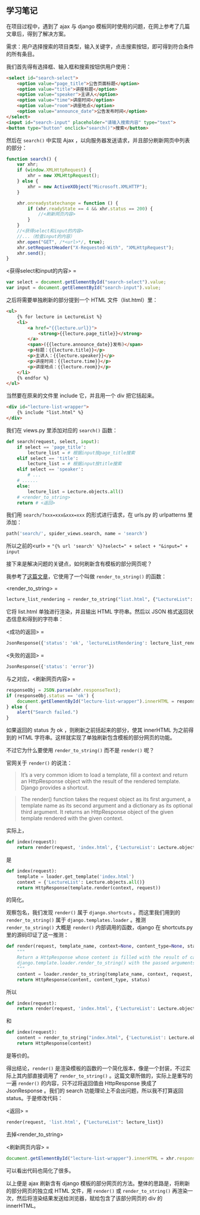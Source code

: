 ## 学习笔记

在项目过程中，遇到了 ajax 与 django 模板同时使用的问题，在网上参考了几篇文章后，得到了解决方案。

需求：用户选择搜索的项目类型，输入关键字，点击搜索按钮，即可得到符合条件的所有条目。

我们首先得有选择框、输入框和搜索按钮供用户使用：

```html
<select id="search-select">
    <option value="page_title">公告页面标题</option>
    <option value="title">讲座标题</option>
    <option value="speaker">主讲人</option>
    <option value="time">讲座时间</option>
    <option value="room">讲座地点</option>
    <option value="announce_date">公告发布时间</option>
</select>
<input id="search-input" placeholder="请输入搜索内容" type="text">
<button type="button" onclick="search()">搜索</button>
```

然后在 `search()` 中实现 Ajax ，以向服务器发送请求，并且部分刷新网页中列表的部分：

```javascript
function search() {
    var xhr;
    if (window.XMLHttpRequest) {
        xhr = new XMLHttpRequest();
    } else {
        xhr = new ActiveXObject("Microsoft.XMLHTTP");
    }

    xhr.onreadystatechange = function () {
        if (xhr.readyState == 4 && xhr.status == 200) {
            //<刷新网页内容>
        }
    }
    //<获得select和input的内容>
    //...（检查input的内容）
    xhr.open("GET", /*<url>*/, true);
    xhr.setRequestHeader("X-Requested-With", "XMLHttpRequest");
    xhr.send();
}
```

&lt;获得select和input的内容&gt; =

```javascript
var select = document.getElementById("search-select").value;
var input = document.getElementById("search-input").value;
```

之后将需要单独刷新的部分提到一个 HTML 文件（list.html）里：

```html
<ul>
    {% for lecture in LectureList %}
    <li>
        <a href="{{lecture.url}}">
            <strong>{{lecture.page_title}}</strong>
        </a>
        <span>({{lecture.announce_date}}发布)</span>
        <p>标题：{{lecture.title}}</p>
        <p>主讲人：{{lecture.speaker}}</p>
        <p>讲座时间：{{lecture.time}}</p>
        <p>讲座地点：{{lecture.room}}</p>
    </li>
    {% endfor %}
</ul>
```

当然要在原来的文件里 include 它，并且用一个 div 把它括起来。

```html
<div id="lecture-list-wrapper">
    {% include "list.html" %}
</div>
```

我们在 views.py 里添加对应的 `search()` 函数：

```python
def search(request, select, input):
    if select == 'page_title':
        lecture_list = # 根据input按page_title搜索
    elif select == 'title':
        lecture_list = # 根据input按title搜索
    elif select == 'speaker':
        # ...
    # ......
    else:
        lecture_list = Lecture.objects.all()
    # <render_to_string>
    return # <返回>
```

我们用 `search/?xxx=xxx&xxx=xxx` 的形式进行请求，在 urls.py 的 urlpatterns 里添加：

```python
path('search/', spider_views.search, name = 'search')
```

所以之前的&lt;url&gt; = `"{% url 'search' %}?select=" + select + "&input=" + input`

接下来是解决问题的关键点，如何刷新含有模板的部分网页呢？

我参考了[这篇文章](https://www.jianshu.com/p/8ba6e716d223)，它使用了一个叫做 `render_to_string()` 的函数：

&lt;render_to_string&gt; =

```python
lecture_list_rendering = render_to_string("list.html", {"LectureList": lecture_list })
```

它将 list.html 单独进行渲染，并且输出 HTML 字符串。然后以 JSON 格式返回状态信息和得到的字符串：

&lt;成功的返回&gt; =

```python
JsonResponse({'status': 'ok', 'lectureListRendering': lecture_list_rendering})
```

&lt;失败的返回&gt; =

```python
JsonResponse({'status': 'error'})
```

与之对应，&lt;刷新网页内容&gt; =

```javascript
responseObj = JSON.parse(xhr.responseText);
if (responseObj.status == 'ok') {
    document.getElementById("lecture-list-wrapper").innerHTML = responseObj.lectureListRendering;
} else {
    alert("Search failed.")
}
```

如果返回的 status 为 ok ，则刷新之前括起来的部分，使其 innerHTML 为之前得到的 HTML 字符串。这样就实现了单独刷新包含模板的部分网页的功能。


不过它为什么要使用 `render_to_string()` 而不是 `render()` 呢？

官网关于 `render()` 的说法：

> It’s a very common idiom to load a template, fill a context and return an HttpResponse object with the result of the rendered template. Django provides a shortcut. 

> The render() function takes the request object as its first argument, a template name as its second argument and a dictionary as its optional third argument. It returns an HttpResponse object of the given template rendered with the given context.

实际上，

```python
def index(request):
    return render(request, 'index.html', {'LectureList': Lecture.objects.all()})
```

是

```python
def index(request):
    template = loader.get_template('index.html')
    context = {'LectureList': Lecture.objects.all()}
    return HttpResponse(template.render(context, request))
```

的简化。

观察包名，我们发现 `render()` 属于 `django.shortcuts` 。而这里我们用到的 `render_to_string()` 属于 `django.templates.loader` 。推测 `render_to_string()` 大概是 `render()` 内部调用的函数，django 在 shortcuts.py 里的源码印证了这一推测：

```python
def render(request, template_name, context=None, content_type=None, status=None, using=None):
    """
    Return a HttpResponse whose content is filled with the result of calling
    django.template.loader.render_to_string() with the passed arguments.
    """
    content = loader.render_to_string(template_name, context, request, using=using)
    return HttpResponse(content, content_type, status)
```

所以

```python
def index(request):
    return render(request, 'index.html', {'LectureList': Lecture.objects.all()})
```

和

```python
def index(request):
    content = render_to_string("index.html", {'LectureList': Lecture.objects.all()}, request)
    return HttpResponse(content)
```

是等价的。

得出结论，`render()` 是渲染模板的函数的一个简化版本，像是一个封装，不过实际上其内部直接调用了 `render_to_string()` 。这篇文章所做的，实际上是重写的一遍 `render()` 的内容，只不过将返回值由 HttpResponse 换成了 JsonResponse 。我们的 search 功能理论上不会出问题，所以我不打算返回 status。于是修改代码：

&lt;返回&gt; =

```python
render(request, 'list.html', {"LectureList": lecture_list})
```

去掉&lt;render_to_string&gt;

&lt;刷新网页内容&gt; =

```javascript
document.getElementById("lecture-list-wrapper").innerHTML = xhr.responseText;
```

可以看出代码也简化了很多。

以上便是 ajax 刷新含有 django 模板的部分网页的方法。整体的思路是，将刷新的部分网页的独立成 HTML 文件，用 `render()` 或 `render_to_string()` 再渲染一次，然后将渲染结果发送给浏览器，赋给包含了该部分网页的 div 的 innerHTML。
